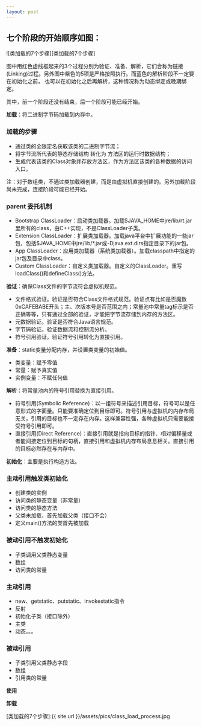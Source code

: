 ```yaml
---
layout: post
---
```



## 七个阶段的开始顺序如图：

![类加载的7个步骤][类加载的7个步骤]

图中用红色虚线框起来的3个过程分别为验证、准备、解析，它们合称为链接(Linking)过程。另外图中紫色的5项是严格按照执行。而蓝色的解析阶段不一定要在初始化之前， 也可以在初始化之后再解析，这种情况称为动态绑定或晚期绑定。

其中，前一个阶段还没有结束，后一个阶段可能已经开始。

**加载**：将二进制字节码加载到内存中。

### 加载的步骤

- 通过类的全限定名获取该类的二进制字节流；
- 将字节流所代表的静态存储结构 转化为 方法区的运行时数据结构；
- 生成代表该类的Class对象并存放方法区，作为方法区该类的各种数据的访问入口。

注：对于数组类，不通过类加载器创建，而是由虚拟机直接创建的。另外加载阶段尚未完成，连接阶段可能已经开始。

### parent 委托机制

- Bootstrap ClassLoader：启动类加载器。加载$JAVA_HOME中jre/lib/rt.jar里所有的class，由C++实现，不是ClassLoader子类。
- Extension ClassLoader：扩展类加载器。加载java平台中扩展功能的一些jar包，包括$JAVA_HOME中jre/lib/*.jar或-Djava.ext.dirs指定目录下的jar包。
- App ClassLoader：应用类加载器（系统类加载器）。加载classpath中指定的jar包及目录中class。
- Custom ClassLoader：自定义类加载器。自定义的ClassLoader。重写loadClass()和defineClass()方法。

**验证**：确保Class文件的字节流符合虚拟机规范。

- 文件格式验证。验证是否符合Class文件格式规范。验证点有比如是否魔数0xCAFEBABE开头；主、次版本号是否范围之内；常量池中常量tag标示是否正确等等，只有通过全部的验证，才能把字节流存储到内存的方法区。
- 元数据验证。验证是否符合Java语言规范。
- 字节码验证。验证数据流和控制流分析。
- 符号引用验证。验证符号引用转化为直接引用。

**准备**：static变量分配内存，并设置类变量的初始值。

- 类变量：赋予零值
- 常量：赋予真实值
- 实例变量：不赋任何值

**解析**：将常量池内的符号引用替换为直接引用。

- 符号引用(Symbolic Reference)：以一组符号来描述引用目标，符号可以是任意形式的字面量。只能要准确定位到目标即可。符号引用与虚拟机的内存布局无关，引用的目标也不一定存在内存。这样兼容性强，各种虚拟机只需要能接受符号引用即可。
- 直接引用(Direct Reference)：直接引用就是指向目标的指针、相对偏移量或者能间接定位到目标的句柄，直接引用和虚拟机内存布局息息相关。直接引用的目标必然存在与内存中。

**初始化**：主要是执行构造方法。

### 主动引用触发类初始化

- 创建类的实例
- 访问类的静态变量（非常量）
- 访问类的静态方法
- 父类未加载，首先加载父类（接口不会）
- 定义main()方法的类首先被加载

### 被动引用不触发初始化

- 子类调用父类静态变量
- 数组
- 访问类的常量

### 主动引用

- new、getstatic、putstatic、invokestatic指令
- 反射
- 初始化子类（接口除外）
- 主类
- 动态。。。

### 被动引用

- 子类引用父类静态字段
- 数组
- 引用类的常量

**使用**

**卸载**

[类加载的7个步骤]:{{ site.url }}/assets/pics/class_load_process.jpg